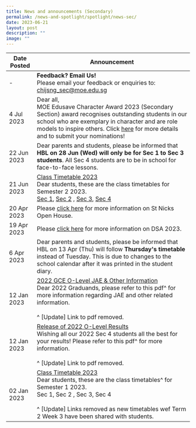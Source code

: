 ```yaml
---
title: News and announcements (Secondary)
permalink: /news-and-spotlight/spotlight/news-sec/
date: 2023-06-21
layout: post
description: ""
image: ""
---
```

| Date Posted | Announcement |
| -------- | -------- |
| - | **Feedback? Email Us!**<br>Please email your feedback or enquiries to: chijsng_sec@moe.edu.sg | 
| 4 Jul 2023 | Dear all,<br>MOE Edusave Character Award 2023 (Secondary Section) award recognises outstanding students in our school who are exemplary in character and are role models to inspire others. Click [here](https://go.gov.sg/echachijsn) for more details and to submit your nominations! |
| 22 Jun 2023 | Dear parents and students, please be informed that **HBL on 28 Jun (Wed) will only be for Sec 1 to Sec 3 students**. All Sec 4 students are  to be in school for face-to-face lessons.
| 21 Jun 2023 | <u>Class Timetable 2023</u><br>Dear students, these are the class timetables for Semester 2 2023.<br>[Sec 1](/files/PDF%20for%20announcements/Secondary/Timetable/sec%201%20sem%202%20timetable.pdf), [Sec 2](/files/PDF%20for%20announcements/Secondary/Timetable/sec%202%20sem%202%20timetable.pdf) , [Sec 3](/files/PDF%20for%20announcements/Secondary/Timetable/sec%203%20sem%202%20timetable.pdf), [Sec 4](/files/PDF%20for%20announcements/Secondary/Timetable/sec%204%20sem%202%20timetable.pdf) |
| 20 Apr 2023 | Please [click here](https://chijstnicholasgirls.moe.edu.sg/news-and-spotlight/spotlight/sn-open-house-2023/) for more information on St Nicks Open House. |
| 19 Apr 2023 | Please [click here](https://chijstnicholasgirls.moe.edu.sg/news-and-spotlight/spotlight/sngsdsa2023/) for more information on DSA 2023. |
|6 Apr 2023 | Dear parents and students, please be informed that HBL on 13 Apr (Thu) will follow <b>Thursday's timetable</b> instead of Tuesday. This is due to changes to the school calendar after it was printed in the student diary. | 
| 12 Jan 2023 | <u>2022 GCE O-Level JAE &amp; Other Information</u><br>Dear 2022 Graduands, please refer to this pdf^ for more information regarding JAE and other related information.<br><br>^ [Update] Link to pdf removed. |
| 12 Jan 2023 | <u>Release of 2022 O-Level Results</u><br>Wishing all our 2022 Sec 4 students all the best for your results! Please refer to this pdf^ for more information.<br><br> ^ [Update] Link to pdf removed. |
| 02 Jan 2023 | <u>Class Timetable 2023</u><br>Dear students, these are the class timetables^ for Semester 1 2023.<br>Sec 1, Sec 2 , Sec 3, Sec 4<br><br>^ [Update] Links removed as new timetables wef Term 2 Week 3 have been shared with students. |